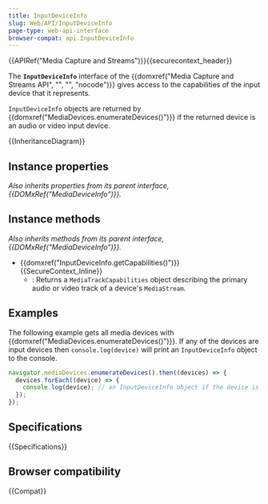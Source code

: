 ```yaml
---
title: InputDeviceInfo
slug: Web/API/InputDeviceInfo
page-type: web-api-interface
browser-compat: api.InputDeviceInfo
---
```


{{APIRef("Media Capture and Streams")}}{{securecontext_header}}

The **`InputDeviceInfo`** interface of the {{domxref("Media Capture and Streams API", "", "", "nocode")}} gives access to the capabilities of the input device that it represents.

`InputDeviceInfo` objects are returned by {{domxref("MediaDevices.enumerateDevices()")}} if the returned device is an audio or video input device.

{{InheritanceDiagram}}

## Instance properties

_Also inherits properties from its parent interface, {{DOMxRef("MediaDeviceInfo")}}._

## Instance methods

_Also inherits methods from its parent interface, {{DOMxRef("MediaDeviceInfo")}}._

- {{domxref("InputDeviceInfo.getCapabilities()")}} {{SecureContext_Inline}}
  - : Returns a `MediaTrackCapabilities` object describing the primary audio or video track of a device's `MediaStream`.

## Examples

The following example gets all media devices with {{domxref("MediaDevices.enumerateDevices()")}}. If any of the devices are input devices then `console.log(device)` will print an `InputDeviceInfo` object to the console.

```js
navigator.mediaDevices.enumerateDevices().then((devices) => {
  devices.forEach((device) => {
    console.log(device); // an InputDeviceInfo object if the device is an input device, otherwise a MediaDeviceInfo object.
  });
});
```

## Specifications

{{Specifications}}

## Browser compatibility

{{Compat}}
